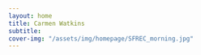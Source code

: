 ```yaml
---
layout: home
title: Carmen Watkins
subtitle: 
cover-img: "/assets/img/homepage/SFREC_morning.jpg"
---
```

